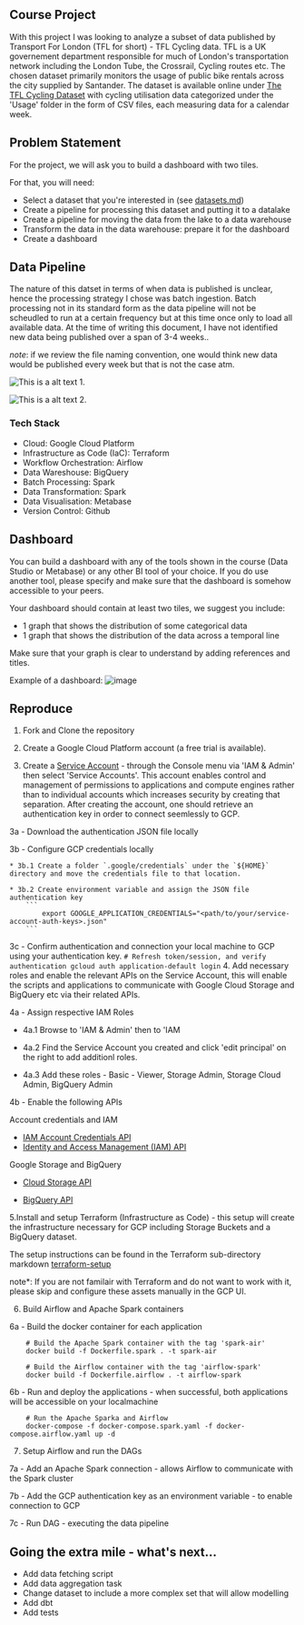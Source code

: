 ## Course Project

With this project I was looking to analyze a subset of data published by Transport For London (TFL for short) - TFL Cycling data. TFL is a UK governement department responsible for much of London's transportation network including the London Tube, the Crossrail, Cycling routes etc.
The chosen dataset primarily monitors the usage of public bike rentals across the city supplied by Santander. The dataset is 
available online under [The TFL Cycling Dataset](https://cycling.data.tfl.gov.uk) with cycling utilisation data categorized under the 'Usage' folder in the
form of CSV files, each measuring data for a calendar week.


## Problem Statement

For the project, we will ask you to build a dashboard with two tiles. 

For that, you will need:

* Select a dataset that you're interested in (see [datasets.md](datasets.md))
* Create a pipeline for processing this dataset and putting it to a datalake
* Create a pipeline for moving the data from the lake to a data warehouse
* Transform the data in the data warehouse: prepare it for the dashboard
* Create a dashboard


## Data Pipeline 

The nature of this datset in terms of when data is published is unclear, hence the processing strategy I chose was batch ingestion. Batch processing not in its standard form as the data pipeline will not be scheudled to run at a certain frequency but at this time once only to load all available data. At the time of writing this document, I have not identified new data being published over a span of 3-4 weeks.. 

*note*: if we review the file naming convention, one would think new data would be published every week but that is not the case atm. 


![This is a alt text 1.](/images/data_pipeline_1.001.jpeg "This is a sample image 1.")

![This is a alt text 2.](/images/data_pipeline_1.002.jpeg "This is a sample image 2.")


### Tech Stack

* Cloud: Google Cloud Platform
* Infrastructure as Code (IaC): Terraform
* Workflow Orchestration: Airflow
* Data Wareshouse: BigQuery
* Batch Processing: Spark
* Data Transformation: Spark
* Data Visualisation: Metabase
* Version Control: Github


## Dashboard

You can build a dashboard with any of the tools shown in the course (Data Studio or Metabase) or any other BI tool of your choice. If you do use another tool, please specify and make sure that the dashboard is somehow accessible to your peers. 

Your dashboard should contain at least two tiles, we suggest you include:

- 1 graph that shows the distribution of some categorical data 
- 1 graph that shows the distribution of the data across a temporal line

Make sure that your graph is clear to understand by adding references and titles. 

Example of a dashboard: ![image](https://user-images.githubusercontent.com/4315804/159771458-b924d0c1-91d5-4a8a-8c34-f36c25c31a3c.png)


## Reproduce 
1. Fork and Clone the repository

2. Create a Google Cloud Platform account (a free trial is available).

3. Create a [Service Account](https://cloud.google.com/iam/docs/service-accounts-create) - through the Console menu via 'IAM & Admin' then select 'Service Accounts'. This account enables control and management of permissions to applications and 
compute engines rather than to individual accounts which increases security by creating that separation. After creating the account, one should retrieve an authentication key in order to connect seemlessly to GCP.

 3a - Download the authentication JSON file locally
 
 3b - Configure GCP credentials locally

    * 3b.1 Create a folder `.google/credentials` under the `${HOME}` directory and move the credentials file to that location.

    * 3b.2 Create environment variable and assign the JSON file authentication key
        ```
            export GOOGLE_APPLICATION_CREDENTIALS="<path/to/your/service-account-auth-keys>.json"
        ``` 

 3c - Confirm authentication and connection your local machine to GCP using your authentication key.
    ```
        # Refresh token/session, and verify authentication
        gcloud auth application-default login
    ``` 
4. Add necessary roles and enable the relevant APIs on the Service Account, this will enable the scripts and applications to communicate with Google Cloud Storage and BigQuery etc via their related APIs. 

 4a - Assign respective IAM Roles
   * 4a.1 Browse to 'IAM & Admin' then to 'IAM
    
   * 4a.2 Find the Service Account you created and click 'edit principal' on the right to add additionl roles. 
   * 4a.3 Add these roles -  Basic - Viewer, Storage Admin, Storage Cloud Admin, BigQuery Admin
    

 4b - Enable the following APIs
 
 Account credentials and IAM

* [IAM Account Credentials API](https://console.cloud.google.com/apis/library/iamcredentials.googleapis.com)
* [Identity and Access Management (IAM) API](https://console.cloud.google.com/apis/library/iam.googleapis.com)


Google Storage and BigQuery

* [Cloud Storage API](https://console.cloud.google.com/apis/library/storage-component.googleapis.com)
    
* [BigQuery API](https://console.cloud.google.com/apis/library/bigquery.googleapis.com)


5.Install and setup Terraform (Infrastructure as Code) - this setup will create the infrastructure necessary for GCP including Storage Buckets and a BigQuery dataset.

The setup instructions can be found in the Terraform sub-directory markdown [terraform-setup](https://)

note*: If you are not familair with Terraform and do not want to work with it, please skip and configure these assets manually in the GCP UI.


6. Build Airflow and Apache Spark containers

 6a - Build the docker container for each application
```
    # Build the Apache Spark container with the tag 'spark-air'
    docker build -f Dockerfile.spark . -t spark-air
    
    # Build the Airflow container with the tag 'airflow-spark'
    docker build -f Dockerfile.airflow . -t airflow-spark
```

 6b - Run and deploy the applications - when successful, both applications will be accessible on your localmachine
```
    # Run the Apache Sparka and Airflow 
    docker-compose -f docker-compose.spark.yaml -f docker-compose.airflow.yaml up -d
```

7. Setup Airflow and run the DAGs

 7a - Add an Apache Spark connection - allows Airflow to communicate with the Spark cluster
 
 7b - Add the GCP authentication key as an environment variable - to enable connection to GCP
 
 7c - Run DAG - executing the data pipeline



## Going the extra mile - what's next...

* Add data fetching script
* Add data aggregation task
* Change dataset to include a more complex set that will allow modelling
* Add dbt
* Add tests
